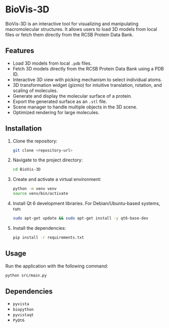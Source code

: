 # BioVis-3D

BioVis-3D is an interactive tool for visualizing and manipulating macromolecular structures. It allows users to load 3D models from local files or fetch them directly from the RCSB Protein Data Bank.

## Features

-   Load 3D models from local `.pdb` files.
-   Fetch 3D models directly from the RCSB Protein Data Bank using a PDB ID.
-   Interactive 3D view with picking mechanism to select individual atoms.
-   3D transformation widget (gizmo) for intuitive translation, rotation, and scaling of molecules.
-   Generate and display the molecular surface of a protein.
-   Export the generated surface as an `.stl` file.
-   Scene manager to handle multiple objects in the 3D scene.
-   Optimized rendering for large molecules.

## Installation

1.  Clone the repository:
    ```bash
    git clone <repository-url>
    ```
2.  Navigate to the project directory:
    ```bash
    cd BioVis-3D
    ```
3.  Create and activate a virtual environment:
    ```bash
    python -m venv venv
    source venv/bin/activate
    ```
4.  Install Qt 6 development libraries. For Debian/Ubuntu-based systems, run:
    ```bash
    sudo apt-get update && sudo apt-get install -y qt6-base-dev
    ```
5.  Install the dependencies:
    ```bash
    pip install -r requirements.txt
    ```

## Usage

Run the application with the following command:

```bash
python src/main.py
```

## Dependencies

-   `pyvista`
-   `biopython`
-   `pyvistaqt`
-   `PyQt6`